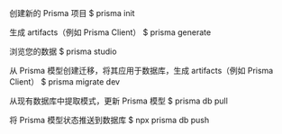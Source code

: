 创建新的 Prisma 项目
$ prisma init

生成 artifacts（例如 Prisma Client）
$ prisma generate

浏览您的数据
$ prisma studio

从 Prisma 模型创建迁移，将其应用于数据库，生成 artifacts（例如 Prisma Client）
$ prisma migrate dev

从现有数据库中提取模式，更新 Prisma 模型
$ prisma db pull

将 Prisma 模型状态推送到数据库
$ npx prisma db push
